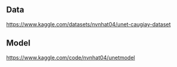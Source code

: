 ## Data
https://www.kaggle.com/datasets/nvnhat04/unet-caugiay-dataset
## Model
https://www.kaggle.com/code/nvnhat04/unetmodel
